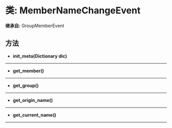 # 类: MemberNameChangeEvent  
  
**继承自:** GroupMemberEvent  
  
## 方法 
  
- **init_meta(Dictionary dic)**  
  
---  
  
- **get_member()**  
  
---  
  
- **get_group()**  
  
---  
  
- **get_origin_name()**  
  
---  
  
- **get_current_name()**  
  
---  
  

